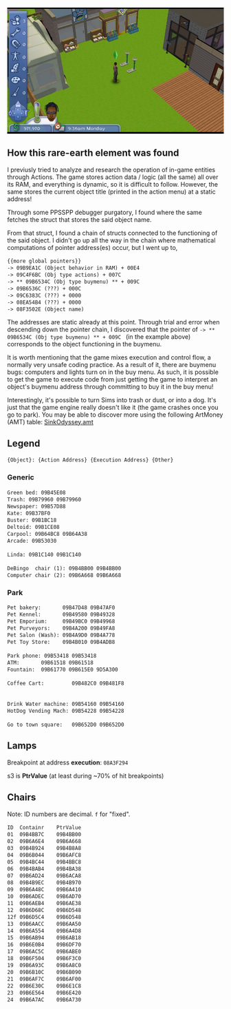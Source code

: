 
![img](./img/ULUS10130_00000.jpg)

## How this rare-earth element was found

I previusly tried to analyze and research the operation of in-game entities through Actions. The game stores action data / logic (all the same) all over its RAM, and everything is dynamic, so it is difficult to follow. However, the same stores the current object title (printed in the action menu) at a static address!

Through some PPSSPP debugger purgatory, I found where the same fetches the struct that stores the said object name.

From that struct, I found a chain of structs connected to the functioning of the said object. I didn't go up all the way in the chain where mathematical computations of pointer address(es) occur, but I went up to,

```
{{more global pointers}}
-> 09B9EA1C (Object behavior in RAM) + 00E4 
-> 09C4F6BC (Obj type actions) + 007C 
-> ** 09B6534C (Obj type buymenu) ** + 009C 
-> 09B6536C (???) + 000C
-> 09C6383C (???) + 0000
-> 08EA54B4 (???) + 0000
-> 08F3502E (Object name)
```

The addresses are static already at this point. Through trial and error when descending down the pointer chain, I discovered that the pointer of `-> ** 09B6534C (Obj type buymenu) ** + 009C ` (in the example above) corresponds to the object functioning in the buymenu.

It is worth mentioning that the game mixes execution and control flow, a normally very unsafe coding practice. As a result of it, there are buymenu bugs: computers and lights turn on in the buy menu. As such, it is possible to get the game to execute code from just getting the game to interpret an object's buymenu address through committing to buy it in the buy menu!

Interestingly, it's possible to turn Sims into trash or dust, or into a dog. It's just that the game engine really doesn't like it (the game crashes once you go to park). You may be able to discover more using the following ArtMoney (AMT) table: [SinkOdyssey.amt](./SinkOdyssey.amt)  


## Legend 

```
{Object}: {Action Address} {Execution Address} {Other}
```

### Generic

```
Green bed: 09B45E08
Trash: 09B79960 09B79960
Newspaper: 09B57D88
Kate: 09B37BF0
Buster: 09B1BC18
Deltoid: 09B1CE08
Carpool: 09B64BC8 09B64A38
Arcade: 09B53030

Linda: 09B1C140 09B1C140

DeBingo  chair (1): 09B4BB00 09B4BB00
Computer chair (2): 09B6A668 09B6A668
```

### Park

```
Pet bakery:       09B47D48 09B47AF0
Pet Kennel:       09B49580 09B49328
Pet Emporium:     09B49BC0 09B49968
Pet Purveyors:    09B4A200 09B49FA8
Pet Salon (Wash): 09B4A9D0 09B4A778
Pet Toy Store:    09B4B010 09B4ADB8

Park phone: 09B53418 09B53418
ATM:       09B61518 09B61518
Fountain:  09B61770 09B615E0 9D5A300

Coffee Cart:         09B482C0 09B481F8


Drink Water machine: 09B54160 09B54160
HotDog Vending Mach: 09B54228 09B54228

Go to town square:   09B652D0 09B652D0
```

## Lamps

Breakpoint at address **execution**: `08A3F294`

s3 is **PtrValue** (at least during ~70% of hit breakpoints)

## Chairs

Note: ID numbers are decimal. `f` for "fixed".

```
ID	Containr	PtrValue
01	09B4BB7C	09B4BB00
02	09B6A6E4	09B6A668
03	09B4B924	09B4B8A8
04	09B6B044	09B6AFC8
05	09B4BC44	09B4BBC8
06	09B4BAB4	09B4BA38
07	09B6AD24	09B6ACA8
08	09B4B9EC	09B4B970
09	09B6A48C	09B6A410
10	09B6ADEC	09B6AD70
11	09B6AEB4	09B6AE38
12	09B6D68C	09B6D548
12f	09B6D5C4	09B6D548
13	09B6AACC	09B6AA50
14	09B6A554	09B6A4D8
15	09B6AB94	09B6AB18
16	09B6E0B4	09B6DF70
17	09B6AC5C	09B6ABE0
18	09B6F504	09B6F3C0
19	09B6A93C	09B6A8C0
20	09B6B10C	09B6B090
21	09B6AF7C	09B6AF00
22	09B6E30C	09B6E1C8
23	09B6E564	09B6E420
24	09B6A7AC	09B6A730
```
